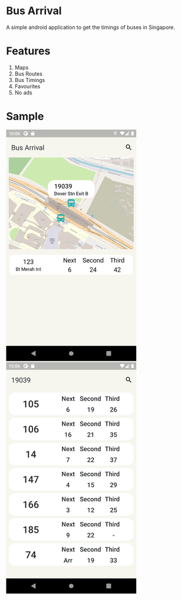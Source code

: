 # Bus Arrival
<p>A simple android application to get the timings of buses in Singapore.</p>

# Features
1. Maps
2. Bus Routes
3. Bus Timings
4. Favourites
5. No ads

# Sample
<p float="left">
  <img src = "sample/home.png?raw=true" width=352.8 height=627.2/>
  <img src = "sample/timings.png?raw=true" width=352.8 height=627.2/>
</p>
  



